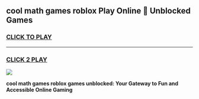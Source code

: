 
## cool math games roblox Play Online 👋 Unblocked Games
<h3>
<a href="https://news.freeplayer.one?title=cool_math_games_roblox&ref=17CMG">CLICK TO PLAY</a></h3>
<hr>

<h3>
<a href="https://news.freeplayer.one?title=cool_math_games_roblox&ref=17CMG">CLICK 2 PLAY</a>
  
</h3>

<a href="https://news.freeplayer.one?title=cool_math_games_roblox&ref=17CMG/"><img src="https://clearcache.store/games.png"></a>


**cool math games roblox games unblocked: Your Gateway to Fun and Accessible Online Gaming**
